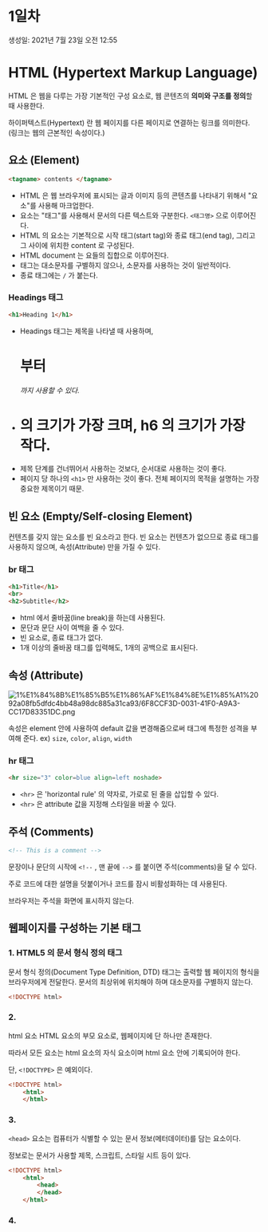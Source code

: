 # 1일차

생성일: 2021년 7월 23일 오전 12:55

# HTML (Hypertext Markup Language)

HTML 은 웹을 다루는 가장 기본적인 구성 요소로, 웹 콘텐츠의 **의미와 구조를 정의**할 때 사용한다.

하이퍼텍스트(Hypertext) 란 웹 페이지를 다른 페이지로 연결하는 링크를 의미한다. (링크는 웹의 근본적인 속성이다.)

 

## 요소 (Element)

```html
<tagname> contents </tagname>

```

- HTML 은 웹 브라우저에 표시되는 글과 이미지 등의 콘텐츠를 나타내기 위해서 "요소"를 사용해 마크업한다.
- 요소는 "태그"를 사용해서 문서의 다른 텍스트와 구분한다. `<태그명>` 으로 이루어진다.
- HTML 의 요소는 기본적으로 시작 태그(start tag)와 종료 태그(end tag), 그리고 그 사이에 위치한 content 로 구성된다.
- HTML document 는 요들의 집합으로 이루어진다.
- 태그는 대소문자를 구별하지 않으나, 소문자를 사용하는 것이 일반적이다.
- 종료 태그에는 `/` 가 붙는다.

### Headings 태그

```html
<h1>Heading 1</h1>
```

- Headings 태그는 제목을 나타낼 때 사용하며,  <h1>부터 <h6> 까지 사용할 수 있다.
- <h1> 의 크기가 가장 크며, h6 의 크기가 가장 작다.
- 제목 단계를 건너뛰어서 사용하는 것보다, 순서대로 사용하는 것이 좋다.
- 페이지 당 하나의 `<h1>` 만 사용하는 것이 좋다. 전체 페이지의 목적을 설명하는 가장 중요한 제목이기 때문.

## 빈 요소 (Empty/Self-closing Element)

컨텐츠를 갖지 않는 요소를 빈 요소라고 한다. 빈 요소는 컨텐츠가 없으므로 종료 태그를 사용하지 않으며, 속성(Attribute) 만을 가질 수 있다.

### br 태그

```html
<h1>Title</h1>
<br>
<h2>Subtitle</h2>
```

- html 에서 줄바꿈(line break)을 하는데 사용된다.
- 문단과 문단 사이 여백을 줄 수 있다.
- 빈 요소로, 종료 태그가 없다.
- 1개 이상의 줄바꿈 태그를 입력해도, 1개의 공백으로 표시된다.

## 속성 (Attribute)

![1%E1%84%8B%E1%85%B5%E1%86%AF%E1%84%8E%E1%85%A1%2092a08fb5dfdc4bb48a98dc885a31ca93/6F8CCF3D-0031-41F0-A9A3-CC17D83351DC.png](1%E1%84%8B%E1%85%B5%E1%86%AF%E1%84%8E%E1%85%A1%2092a08fb5dfdc4bb48a98dc885a31ca93/6F8CCF3D-0031-41F0-A9A3-CC17D83351DC.png)

속성은 element 안에 사용하여 default 값을 변경해줌으로써 태그에 특정한 성격을 부여해 준다.
ex) `size`, `color`, `align`, `width`

### hr 태그

```html
<hr size="3" color=blue align=left noshade>
```

- `<hr>` 은 'horizontal rule' 의 약자로, 가로로 된 줄을 삽입할 수 있다.
- `<hr>` 은 attribute 값을 지정해 스타일을 바꿀 수 있다.

## 주석 (Comments)

```html
<!-- This is a comment -->
```

문장이나 문단의 시작에 `<!--` , 맨 끝에 `-->` 를 붙이면 주석(comments)을 달 수 있다. 

주로 코드에 대한 설명을 덧붙이거나 코드를 잠시 비활성화하는 데 사용된다.

브라우저는 주석을 화면에 표시하지 않는다.

## 웹페이지를 구성하는 기본 태그

### 1. HTML5 의 문서 형식 정의 태그

문서 형식 정의(Document Type Definition, DTD) 태그는 출력할 웹 페이지의 형식을 브라우저에게 전달한다. 문서의 최상위에 위치해야 하며 대소문자를 구별하지 않는다.

```html
<!DOCTYPE html>
```

### 2. <html>

html 요소 HTML 요소의 부모 요소로, 웹페이지에 단 하나만 존재한다.

따라서 모든 요소는 html 요소의 자식 요소이며 html 요소 안에 기록되어야 한다.

단, `<!DOCTYPE>` 은 예외이다.

```html
<!DOCTYPE html>
	<html>
	</html>
```

### 3. <head>

`<head>` 요소는 컴퓨터가 식별할 수 있는 문서 정보(메터데이터)를 담는 요소이다.

정보로는 문서가 사용할 제목, 스크립트, 스타일 시트 등이 있다.

```html
<!DOCTYPE html>
	<html>
		<head>
		</head>
	</html>
```

### 4. <title>

`<title>` 요소는 브라우저의 제목 표시줄이나 페이지 탭에 보이는 문서 제목을 정의한다.

```html
<!DOCTYPE html>
	<html>
		<head>
			<title>This is title</title>
		</head>
	</html>
```

### 5. <meta>

base, link, script, style, title 과 같은 다른 메타관련 요소로 나타낼 수 없는 Metadata 를 나타낸다.

`charset` 속성은 브라우저가 사용할 문자셋을 정의한다.

```html
<!DOCTYPE html>
	<html>
		<head>
			<meta charset="utf-8">
			<title>This is title</title>
		</head>
	</html>
```

### 6. <body>

HTML 문서의 내용을 나타내는 요소이다. 한 문서에는 하나의 `<body>` 요소만 존재할 수 있다.

```html
<!DOCTYPE html>
	<html>
		<head>
			<meta charset="utf-8">
			<title>This is title</title>
		</head>
		<body>
			Lorem ipsum dolor sit amet, consectetur adipisicing elit, sed do eiusmod tempor incididunt ut labore et dolore magna aliqua.
		</body>
	</html>
```

## 텍스트 태그

### 1. <p>

```html
<!DOCTYPE html>
<html>
	<body>
		<h1>This is Heading</h1>
		<p>Lorem ipsum dolor sit amet, consectetur adipisicing elit, sed do eiusmod tempor incididunt ut labore et dolore magna aliqua.</p>
	</body>
</html>
```

- 하나의 문단(paragraph)을 나타내는 요소
- HTML 에서 문단은 이미지나 입력 폼 등 서로 관련있는 컨텐츠 무엇이든 될 수가 있다.
- 컨텐츠를 문단으로 나누면 페이지의 접근성을 높일 수 있다.

### 2. <i>

```html
This text is <i>italic</i>.
```

- Italic 체를 지정해주는 요소
- 의미X

### 3. <em>

```html
This text is <em>emphasized</em>
```

- 중요한 부분을 이탤릭체로 강조(emphasize) 하는 시멘틱 요소
- `<em>` 을 중첩하면 더 큰 강세를 의미하게 된다.

### 4. <b>

```html
This text is <b>bold</b>.
```

- 텍스트를 굵게 표현해주는 요소. 의미론적 중요성이 없다.

### <strong>

```html
This text is <strong>strong</strong>.
```

- 중요한 부분을 굵은 글씨로 나타내주는 시멘틱 요소이다.

### <ul>

```html
<ul>
	<li>first item</li>
	<li>second item</li>
	<li>third item</li>
</ul>
```

- 정렬되지 않은 목록(unordered list) 을 나타낼 때 사용하는 요소
- 보통 불릿으로 표현한다.

### <ol>

```html
<ol>
	<li>first item</li>
	<li>second item</li>
	<li>third item</li>
</ol>
```

- 정렬된 목록(ordered list) 을 나타내는 요소
- 보통 숫자로 표현한다.